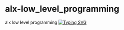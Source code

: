 # alx-low_level_programming
alx low level programming
[![Typing SVG](https://readme-typing-svg.demolab.com/?lines=Welcome+to+ALX+low+level+programing)](https://git.io/typing-svg)
